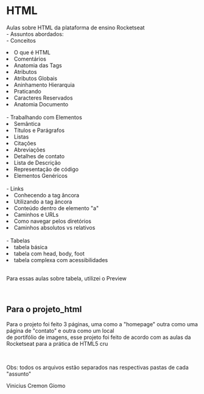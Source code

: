 # HTML
<p>
  Aulas sobre HTML da plataforma de ensino Rocketseat <br>
  - Assuntos abordados:<br>
  - Conceitos <br>
    <li>O que é HTML</li>
    <li>Comentários</li>
    <li>Anatomia das Tags</li>
    <li>Atributos</li>
    <li>Atributos Globais</li>
    <li>Aninhamento Hierarquia</li>
    <li>Praticando</li>
    <li>Caracteres Reservados</li>
    <li>Anatomia Documento</li>
  <br>
  - Trabalhando com Elementos <br>
    <li>Semântica</li>
    <li>Títulos e Parágrafos</li>
    <li>Listas</li>
    <li>Citações</li>
    <li>Abreviações</li>
    <li>Detalhes de contato</li>
    <li>Lista de Descrição</li>
    <li>Representação de código</li>
    <li>Elementos Genéricos</li>
  <br>
  - Links
  <li>Conhecendo a tag âncora</li>
  <li>Utilizando a tag âncora</li>
  <li>Conteúdo dentro de elemento "a"</li>
  <li>Caminhos e URLs</li>
  <li>Como navegar pelos diretórios</li>
  <li>Caminhos absolutos vs relativos</li>
  <br>
  - Tabelas <br>
  <li>tabela básica</li>
  <li>tabela com head, body, foot</li>
  <li>tabela complexa com acessibilidades</li>
  <br>
  <p>Para essas aulas sobre tabela, utilizei o Preview </p>
</p>
<br>
 
  <h2>Para o projeto_html</h2>
  <p>Para o projeto foi feito 3 páginas, uma como a "homepage" outra como uma página de "contato" e outra como um local <br>
  de portifólio de imagens, esse projeto foi feito de acordo com as aulas da Rocketseat para a prática de HTML5 cru </p>
  <br>
  
<p>Obs: todos os arquivos estão separados nas respectivas pastas de cada "assunto"</p>
Vinicius Cremon Giomo
